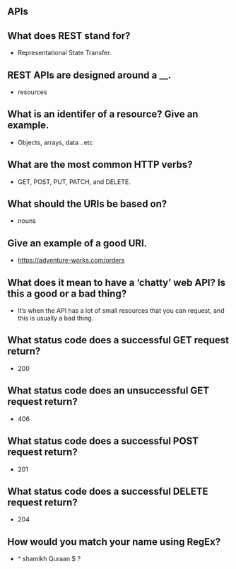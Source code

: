 ## APIs


## What does REST stand for?

- Representational State Transfer.


## REST APIs are designed around a __.
- resources


## What is an identifer of a resource? Give an example.
- Objects, arrays, data ..etc


## What are the most common HTTP verbs?
- GET, POST, PUT, PATCH, and DELETE.



## What should the URIs be based on?
- nouns


## Give an example of a good URI.
- https://adventure-works.com/orders


## What does it mean to have a ‘chatty’ web API? Is this a good or a bad thing?
- It’s when the API has a lot of small resources that you can request, and this is usually a bad thing.


## What status code does a successful GET request return?
- 200


## What status code does an unsuccessful GET request return?
- 406


## What status code does a successful POST request return?
- 201


## What status code does a successful DELETE request return?
- 204



## How would you match your name using RegEx?
- ^ shamikh Quraan $ ?